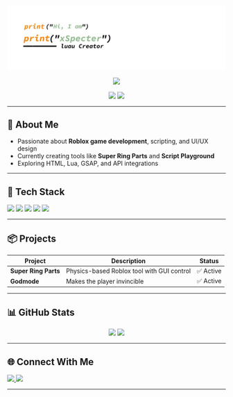 ![Banner](image/Banner.jpg)

<p align="center">
  <img src="https://readme-typing-svg.herokuapp.com?font=Fira+Code&size=25&duration=3000&pause=1000&center=true&vCenter=true&width=440&lines=Roblox+Developer;Web+UI+Enthusiast;Scripter+%26+Tech+Explorer" />
</p>

<p align="center">
  <img src="https://komarev.com/ghpvc/?username=xStrikea&label=Profile+Views&color=blue&style=flat" />
  <img src="https://img.shields.io/github/followers/xStrikea?style=social" />
</p>

---

## 🚀 About Me

- Passionate about **Roblox game development**, scripting, and UI/UX design  
- Currently creating tools like **Super Ring Parts** and **Script Playground**
- Exploring HTML, Lua, GSAP, and API integrations

---

## 🧰 Tech Stack

<p align="left">
  <img src="https://img.shields.io/badge/Lua-2C2D72?style=for-the-badge&logo=lua&logoColor=white" />
  <img src="https://img.shields.io/badge/Roblox-000000?style=for-the-badge&logo=roblox&logoColor=white" />
  <img src="https://img.shields.io/badge/HTML5-E34F26?style=for-the-badge&logo=html5&logoColor=white" />
  <img src="https://img.shields.io/badge/CSS3-1572B6?style=for-the-badge&logo=css3&logoColor=white" />
  <img src="https://img.shields.io/badge/JavaScript-88CE02?style=for-the-badge&logo=javascript&logoColor=black" />
</p>

---

## 📦 Projects

| Project            | Description                                             | Status   |
|--------------------|---------------------------------------------------------|----------|
| **Super Ring Parts** | Physics-based Roblox tool with GUI control            | ✅ Active |
| **Godmode** | Makes the player invincible | ✅ Active |

---

## 📊 GitHub Stats

<div align="center">
  <img src="https://github-readme-stats.vercel.app/api?username=xStrikea&show_icons=true&theme=tokyonight&hide=issues" height="180px"/>
  <img src="https://github-readme-stats.vercel.app/api/top-langs/?username=xStrikea&layout=compact&theme=tokyonight" height="180px"/>
</div>

---

## 🌐 Connect With Me

<p align="left">
  <a href="https://discord.com/users/1038054995389599775">
    <img src="https://img.shields.io/badge/Discord-xStrikea%239757-5865F2?style=for-the-badge&logo=discord&logoColor=white" />
  </a>
  <a href="https://xStrikea.github.io/roblox">
    <img src="https://img.shields.io/badge/roblox-xSpecter-0078D4?style=for-the-badge&logo=google-chrome&logoColor=white" />
  </a>
</p>

---
